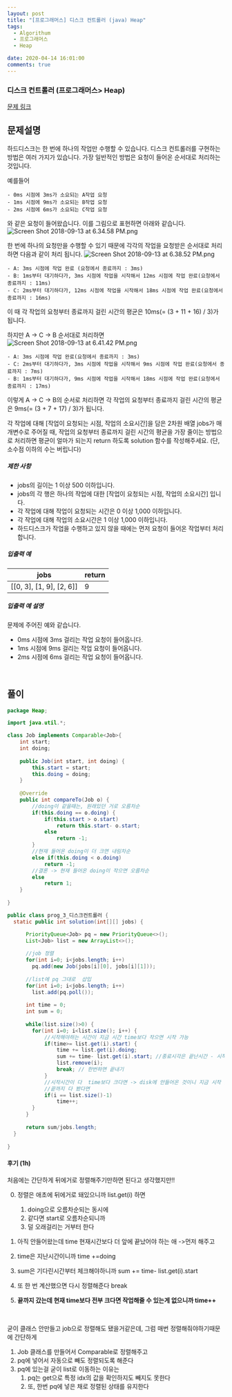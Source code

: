 ```yaml
---
layout: post
title: "[프로그래머스] 디스크 컨트롤러 (java) Heap"
tags:
  - Algorithum
  - 프로그래머스
  - Heap

date: 2020-04-14 16:01:00
comments: true
---
```




###   디스크 컨트롤러 (프로그래머스> Heap)

[문제 링크](https://programmers.co.kr/learn/courses/30/lessons/42627 )

## 문제설명

하드디스크는 한 번에 하나의 작업만 수행할 수 있습니다. 디스크 컨트롤러를 구현하는 방법은 여러 가지가 있습니다. 가장 일반적인 방법은 요청이 들어온 순서대로 처리하는 것입니다.

예를들어

```
- 0ms 시점에 3ms가 소요되는 A작업 요청
- 1ms 시점에 9ms가 소요되는 B작업 요청
- 2ms 시점에 6ms가 소요되는 C작업 요청
```

와 같은 요청이 들어왔습니다. 이를 그림으로 표현하면 아래와 같습니다.
![Screen Shot 2018-09-13 at 6.34.58 PM.png](https://grepp-programmers.s3.amazonaws.com/files/production/b68eb5cec6/38dc6a53-2d21-4c72-90ac-f059729c51d5.png)

한 번에 하나의 요청만을 수행할 수 있기 때문에 각각의 작업을 요청받은 순서대로 처리하면 다음과 같이 처리 됩니다.
![Screen Shot 2018-09-13 at 6.38.52 PM.png](https://grepp-programmers.s3.amazonaws.com/files/production/5e677b4646/90b91fde-cac4-42c1-98b8-8f8431c52dcf.png)

```
- A: 3ms 시점에 작업 완료 (요청에서 종료까지 : 3ms)
- B: 1ms부터 대기하다가, 3ms 시점에 작업을 시작해서 12ms 시점에 작업 완료(요청에서 종료까지 : 11ms)
- C: 2ms부터 대기하다가, 12ms 시점에 작업을 시작해서 18ms 시점에 작업 완료(요청에서 종료까지 : 16ms)
```

이 때 각 작업의 요청부터 종료까지 걸린 시간의 평균은 10ms(= (3 + 11 + 16) / 3)가 됩니다.

하지만 A → C → B 순서대로 처리하면
![Screen Shot 2018-09-13 at 6.41.42 PM.png](https://grepp-programmers.s3.amazonaws.com/files/production/9eb7c5a6f1/a6cff04d-86bb-4b5b-98bf-6359158940ac.png)

```
- A: 3ms 시점에 작업 완료(요청에서 종료까지 : 3ms)
- C: 2ms부터 대기하다가, 3ms 시점에 작업을 시작해서 9ms 시점에 작업 완료(요청에서 종료까지 : 7ms)
- B: 1ms부터 대기하다가, 9ms 시점에 작업을 시작해서 18ms 시점에 작업 완료(요청에서 종료까지 : 17ms)
```

이렇게 A → C → B의 순서로 처리하면 각 작업의 요청부터 종료까지 걸린 시간의 평균은 9ms(= (3 + 7 + 17) / 3)가 됩니다.

각 작업에 대해 [작업이 요청되는 시점, 작업의 소요시간]을 담은 2차원 배열 jobs가 매개변수로 주어질 때, 작업의 요청부터 종료까지 걸린 시간의 평균을 가장 줄이는 방법으로 처리하면 평균이 얼마가 되는지 return 하도록 solution 함수를 작성해주세요. (단, 소수점 이하의 수는 버립니다)

##### 제한 사항

- jobs의 길이는 1 이상 500 이하입니다.
- jobs의 각 행은 하나의 작업에 대한 [작업이 요청되는 시점, 작업의 소요시간] 입니다.
- 각 작업에 대해 작업이 요청되는 시간은 0 이상 1,000 이하입니다.
- 각 작업에 대해 작업의 소요시간은 1 이상 1,000 이하입니다.
- 하드디스크가 작업을 수행하고 있지 않을 때에는 먼저 요청이 들어온 작업부터 처리합니다.

##### 입출력 예

| jobs                     | return |
| ------------------------ | ------ |
| [[0, 3], [1, 9], [2, 6]] | 9      |

##### 입출력 예 설명

문제에 주어진 예와 같습니다.

- 0ms 시점에 3ms 걸리는 작업 요청이 들어옵니다.
- 1ms 시점에 9ms 걸리는 작업 요청이 들어옵니다.
- 2ms 시점에 6ms 걸리는 작업 요청이 들어옵니다.

<br>

## 풀이

```java
package Heap;

import java.util.*;

class Job implements Comparable<Job>{
	int start;
	int doing;
	
	public Job(int start, int doing) {
		this.start = start;
		this.doing = doing;
	}
	
	@Override
	public int compareTo(Job o) {
		//doing이 같을때는, 원래있던 거로 오름차순
		if(this.doing == o.doing) {
			if(this.start > o.start)
				return this.start- o.start;
			else
				return -1;
		}
		//현재 들어온 doing이 더 크면 내림차순
		else if(this.doing < o.doing)
			return -1;
		//결론 -> 현재 들어온 doing이 작으면 오름차순
		else
			return 1;
	}
	
}

public class prog_3_디스크컨트롤러 {
  static public int solution(int[][] jobs) {

      PriorityQueue<Job> pq = new PriorityQueue<>();
      List<Job> list = new ArrayList<>();
      
      //job 정렬
      for(int i=0; i<jobs.length; i++)
      	pq.add(new Job(jobs[i][0], jobs[i][1]));
      
      //list에 pq 그대로  삽입
      for(int i=0; i<jobs.length; i++)
      	list.add(pq.poll());
      
      int time = 0;
      int sum = 0;
      
      while(list.size()>0) {
      	for(int i=0; i<list.size(); i++) {
      		//시작해야하는 시간이 지금 시간 time보다 작으면 시작 가능
      		if(time>= list.get(i).start) {
      			time += list.get(i).doing;
      			sum += time- list.get(i).start; //종료시각은 끝난시간 - 시작시간
      			list.remove(i);
      			break; // 한번하면 끝내기
      		}
      		//시작시간이 다  time보다 크다면 -> disk에 안들어온 것이니 지금 시작 불가능
      		//끝까지 다 봤다면
      		if(i == list.size()-1)
      			time++;
      	}
      }
      
      return sum/jobs.length;
  }
  
}

```

#### 후기 (1h)

처음에는 간단하게 뒤에거로 정렬해주기만하면 된다고 생각했지만!! <br>

0. 정렬은 애초에 뒤에거로 돼있으니까 list.get(i) 하면
   1. doing으로 오름차순되는 동시에
   2. 같다면 start로 오름차순되니까
   3. 덜 오래걸리는 거부터 한다

1. 아직 안들어왔는데 time 현재시간보다 더 앞에 끝났어야 하는 애 ->먼저 해주고
2. time은 지난시간이니까 time +=doing
3. sum은 기다린시간부터 체크해야하니까 sum += time- list.get(i).start
4. 또 한 번 계산했으면 다시 정렬해준다 break
5. **끝까지 갔는데 현재 time보다 전부 크다면 작업해줄 수 있는게 없으니까 time++**

<br>

굳이 클래스 안만들고 job으로 정렬해도 됐을거같은데, 그럼 매번 정렬해줘야하기때문에 간단하게

1. Job 클래스를 만들어서 Comparable로 정렬해주고
2. pq에 넣어서 자동으로 빼도 정렬되도록 해준다
3. pq에 있는걸 굳이 list로 이동하는 이유는
   1. pq는 get으로 특정 idx의 값을 확인하지도 빼지도 못한다
   2. 또, 한번 pq에 넣은 채로 정렬된 상태를 유지한다